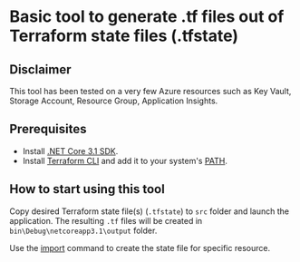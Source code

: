 # Basic tool to generate .tf files out of Terraform state files (.tfstate)

## Disclaimer

This tool has been tested on a very few Azure resources such as Key Vault, Storage Account, Resource Group, Application Insights.

## Prerequisites

- Install [.NET Core 3.1 SDK](https://dotnet.microsoft.com/download/dotnet-core/3.1).
- Install [Terraform CLI](https://www.terraform.io/downloads.html) and add it to your system's [PATH](https://superuser.com/questions/284342/what-are-path-and-other-environment-variables-and-how-can-i-set-or-use-them).

## How to start using this tool

Copy desired Terraform state file(s) (`.tfstate`) to `src` folder and launch the application.
The resulting `.tf` files will be created in `bin\Debug\netcoreapp3.1\output` folder.

Use the [import](https://www.terraform.io/docs/import/usage.html) command to create the state file for specific resource.
